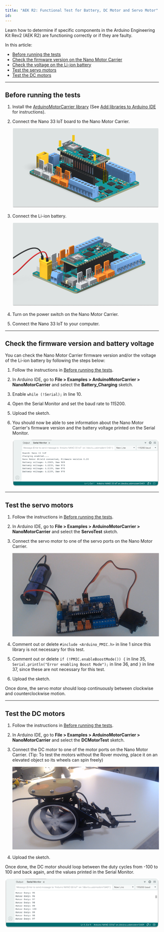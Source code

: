 ```yaml
---
title: "AEK R2: Functional Test for Battery, DC Motor and Servo Motor"
id: 
---
```


Learn how to determine if specific components in the Arduino Engineering Kit Rev2 (AEK R2) are functioning correctly or if they are faulty.

In this article:

- [Before running the tests](#before-running-the-tests)
- [Check the firmware version on the Nano Motor Carrier](#check-firmware-version-and-battery-voltage)
- [Check the voltage on the Li-ion battery](#check-firmware-version-and-battery-voltage)
- [Test the servo motors](#test-the-servo-motors)
- [Test the DC motors](#test-the-dc-motors)

---
<a id="before-running-the-tests"></a>

## Before running the tests

1. Install the [ArduinoMotorCarrier library](https://www.arduino.cc/reference/en/libraries/arduinomotorcarrier/) (See [Add libraries to Arduino IDE](https://support.arduino.cc/hc/en-us/articles/5145457742236-Add-libraries-to-Arduino-IDE) for instructions). 
2. Connect the Nano 33 IoT board to the Nano Motor Carrier.

    ![The Nano 33 IoT board plugged to the Arduino Nano Motor Carrier](img/Nano33IoT-plug.png)

3. Connect the Li-ion battery.

    ![The Li-ion battery connected Arduino Nano Motor Carrier](img/NanoMotorCarrier-battery-connection.png)

4. Turn on the power switch on the Nano Motor Carrier.
5. Connect the Nano 33 IoT to your computer. 

---

<a id="check-firmware-version-and-battery-voltage"></a>

## Check the firmware version and battery voltage

You can check the Nano Motor Carrier firmware version and/or the voltage of the Li-ion battery by following the steps below: 

1. Follow the instructions in [Before running the tests](#before-running-the-tests).
2. In Arduino IDE, go to **File > Examples > ArduinoMotorCarrier > NanoMotorCarrier** and select the **Battery_Charging** sketch. 
3. Enable `while (!Serial);` in line 10.
4. Open the Serial Monitor and set the baud rate to 115200.
5. Upload the sketch.
6. You should now be able to see information about the Nano Motor Carrier's firmware version and the battery voltage printed on the Serial Monitor.

    ![The Arduino Serial Monitor with the Nano Motor Carrier's firmware version and the battery voltage printed](img/AEK-R2-Firmware-Battery-test.png)

---

<a id="test-the-servo-motors"></a>

## Test the servo motors

1. Follow the instructions in [Before running the tests](#before-running-the-tests).
2. In Arduino IDE, go to **File > Examples > ArduinoMotorCarrier > NanoMotorCarrier** and select the **ServoTest** sketch. 
3. Connect the servo motor to one of the servo ports on the Nano Motor Carrier.

    ![Nano Motor Carrier with Nano 33 IoT, servo motor, and Li-ion battery plugged](img/AEK-R2-Servo-plugged-test.png)

4. Comment out or delete `#include <Arduino_PMIC.h>` in line 1 since this library is not necessary for this test. 
5. Comment out or delete `if (!PMIC.enableBoostMode()) {` in line 35, `Serial.println("Error enabling Boost Mode");` in line 36, and `}` in line 37, since these are not necessary for this test.
6. Upload the sketch.

Once done, the servo motor should loop continuously between clockwise and counterclockwise motion.

---

<a id="test-the-dc-motors"></a>

## Test the DC motors

1. Follow the instructions in [Before running the tests](#before-running-the-tests).
2. In Arduino IDE, go to **File > Examples > ArduinoMotorCarrier > NanoMotorCarrier** and select the **DCMotorTest** sketch.
3. Connect the DC motor to one of the motor ports on the Nano Motor Carrier. (Tip: To test the motors without the Rover moving, place it on an elevated object so its wheels can spin freely)

    ![Rover placed on an elevated object with its wheels spinning freely](img/AEK-R2-Rover-Spinning-test.png)


4. Upload the sketch.

Once done, the DC motor should loop between the duty cycles from -100 to 100 and back again, and the values printed in the Serial Monitor.
    
![The Arduino Serial Monitor with the Motor Duty Cycle printed](img/AEK-R2-DC-Motor-test.png)
